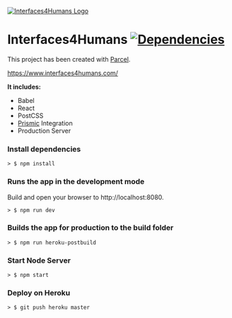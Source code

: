 [![Interfaces4Humans Logo](https://i.imgur.com/l5w3sBi.png)](https://www.interfaces4humans.com/)

# Interfaces4Humans [![Dependencies](https://david-dm.org/luangjokaj/i4h.svg)](https://david-dm.org/luangjokaj/i4h)
This project has been created with [Parcel](https://parceljs.org/).

https://www.interfaces4humans.com/

**It includes:**
- Babel
- React
- PostCSS
- [Prismic](https://prismic.io/) Integration
- Production Server

### Install dependencies
```
> $ npm install
```

### Runs the app in the development mode
Build and open your browser to http://localhost:8080.
```
> $ npm run dev
```

### Builds the app for production to the build folder
```
> $ npm run heroku-postbuild
```

### Start Node Server
```
> $ npm start
```

### Deploy on Heroku
```
> $ git push heroku master
```
